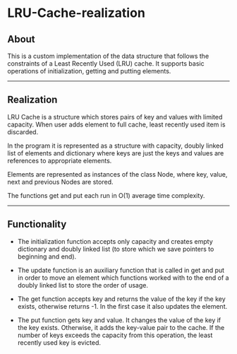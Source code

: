 # LRU-Cache-realization

## About
This is a custom implementation of the data structure that follows the constraints of a Least Recently Used (LRU) cache. It supports basic operations of initialization, getting and putting elements.
***

## Realization

LRU Cache is a structure which stores pairs of key and values with limited capacity. When user adds element to full cache, least recently used item is discarded.

In the program it is represented as a structure with capacity, doubly linked list of elements and dictionary where keys are just the keys and values are references to appropriate elements.

Elements are represented as instances of the class Node, where key, value, next and previous Nodes are stored.

The functions get and put each run in O(1) average time complexity.
***

## Functionality

* The initialization function accepts only capacity and creates empty dictionary and doubly linked list (to store which we save pointers to beginning and end).

* The update function is an auxiliary function that is called in get and put in order to move an element which functions worked with to the end of a doubly linked list to store the order of usage.

* The get function accepts key and returns the value of the key if the key exists, otherwise returns -1. In the first case it also updates the element.

* The put function gets key and value. It changes the value of the key if the key exists. Otherwise, it adds the key-value pair to the cache. If the number of keys exceeds the capacity from this operation, the least recently used key is evicted.
